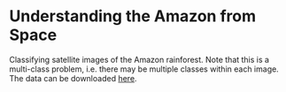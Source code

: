 # Understanding the Amazon from SpaceClassifying satellite images of the Amazon rainforest. Note that this is a multi-class problem, i.e. there may be multiple classes within each image. The data can be downloaded [here](https://www.kaggle.com/c/planet-understanding-the-amazon-from-space).